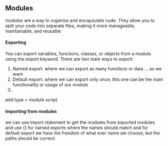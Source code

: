 <h2>Modules</h2>
<p>modules are a way to organize and encapsulate code. They allow you to split your code into separate files, making it more manageable, maintainable, and reusable</p>
<h4>Exporting</h4>
<p>You can export variables, functions, classes, or objects from a module using the export keyword. There are two main ways to export:</p>

<ol>
<li>Named export: where we can export as many functions or data ... as we want</li>
<li>Default export: where we can export only once, this one can be the main functionality or usage of our module</li>
<li></li>
</ol>

<code><script type="module" src="main.js"></script></code> add type = module script.

<h4>Importing from modules</h4>
<p>we can use import statement to get the modules from exported modules and use {} for named exports where the names should match and for default export we have the freedom of what ever name we choose, but the paths should be correct.</p>

